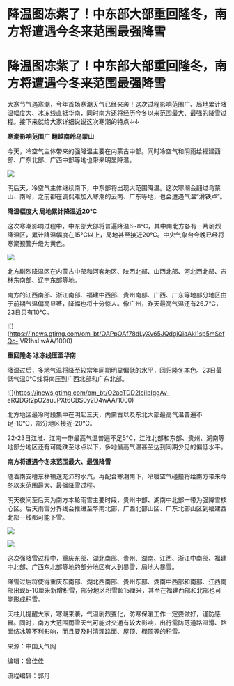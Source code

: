 # 降温图冻紫了！中东部大部重回隆冬，南方将遭遇今冬来范围最强降雪

# 降温图冻紫了！中东部大部重回隆冬，南方将遭遇今冬来范围最强降雪

大寒节气遇寒潮，今年首场寒潮天气已经来袭！这次过程影响范围广、局地累计降温幅度大、冰冻线直抵华南，同时南方还将经历今冬以来范围最大、最强的降雪过程。接下来就给大家详细说说这次寒潮的特点↓↓

**寒潮影响范围广 翻越南岭乌蒙山**

今天，冷空气主体带来的强降温主要在内蒙古中部。同时冷空气和阴雨给福建西部、广东北部、广西中部等地也带来明显降温。

![](https://inews.gtimg.com/om_bt/OwLBm_NZ0PQIQ2Fq_GzWTsRC9Zbb9hCXenm_sji7-W9FcAA/1000)

明后天，冷空气主体继续南下，中东部将出现大范围降温。这次寒潮会翻过乌蒙山、南岭，之前都在调侃难加入寒潮的云南、广东等地，也会遭遇气温“滑铁卢”。

**降温幅度大 局地累计降温近20℃**

这次寒潮影响过程中，中东部大部将普遍降温6~8℃，其中南北方各有一片剧烈降温区，累计降温幅度在15℃以上，局地甚至接近20℃。中央气象台今晚已经将寒潮预警升级为黄色。

![](https://inews.gtimg.com/om_bt/O8Btt97YH6zKpoherp1uCMnL3Rjjq4-1sIjsmjllXJHWYAA/1000)

北方剧烈降温区在内蒙古中部和河套地区、陕西北部、山西北部、河北西北部、吉林东南部、辽宁东部等地。

南方的江西南部、浙江南部、福建中西部、贵州南部、广西、广东等地部分地区由于前期气温偏高显著，降幅也将十分惊人。像广州，昨天最高气温还有26.7℃，23日只有10℃。

![](https://inews.gtimg.com/om_bt/OAPpOAf78dLyXv65JQdgiQiaAkl1sp5mSefQc-
VR1hsLwAA/1000)

**重回隆冬 冰冻线压至华南**

降温过后，多地气温将降至较常年同期明显偏低的水平，回归隆冬本色。23日最低气温0℃线将南压到广西北部和广东北部。

![](https://inews.gtimg.com/om_bt/O2acTDD2IciIpIggAv-
eRQDGt2pO2auuPXt6CBS0y2D4wAA/1000)

北方地区最冷时段集中在明起三天，内蒙古以及东北大部最高气温普遍不足-10℃，部分地区接近-20℃。

22-23日江淮、江南一带最高气温普遍不足5℃，江淮北部和东部、贵州、湖南等地部分地区还有可能跌至冰点以下，多地最高气温甚至达到同期少见的偏低水平。

**南方将遭遇今冬来范围最大、最强降雪**

随着南支槽东移输送充沛的水汽，再配合寒潮南下，冷暖空气碰撞将给南方带来今冬以来范围最大、最强降雪过程。

明天夜间至后天为南方本轮雨雪主要时段，贵州中部、湖南中北部一带为强降雪核心区。后天雨雪分界线会推进至华南北部，广西北部山区、广东北部山区到福建西北部一线都可能下雪。

![](https://inews.gtimg.com/om_bt/O-5hWGY0eNndFdbTriLWKrnG6b_JUvXiVCaFTH5S_RvqYAA/1000)

![](https://inews.gtimg.com/om_bt/OESFIoyWZK6IP7ACotCja75IPbO1GTdzPm7O-BjgifEesAA/1000)

这次强降雪过程中，重庆东部、湖北南部、贵州、湖南、江西、浙江中南部、福建中北部、广西东北部等地的部分地区有大到暴雪，局地大暴雪。

降雪过后将使得重庆东南部、湖北西南部、贵州东部、湖南中西部和南部、江西南部出现5-10厘米新增积雪，部分地区积雪超15厘米，甚至在福建西部和北部也可能形成积雪。

天柱儿提醒大家，寒潮来袭，气温剧烈变化，防寒保暖工作一定要做好，谨防感冒。同时，南方大范围雨雪天气可能对交通有较大影响，出行需防范道路湿滑、路面结冰等不利影响，而且要及时清理路面、屋顶、棚顶等的积雪。

来源：中国天气网

编辑：曾佳佳

流程编辑：郭丹

